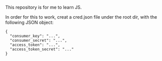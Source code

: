 This repository is for me to learn JS.

 In order for this to work, creat a cred.json file under the root dir, with the following JSON object: 

```
{
  "consumer_key": "...",
  "consumer_secret": "...",
  "access_token": "...",
  "access_token_secret": "..."
}
```
